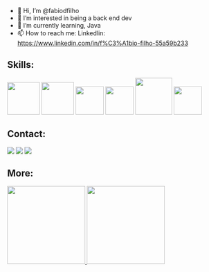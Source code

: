 - 👋 Hi, I’m @fabiodfilho
- 👀 I’m interested in being a back end dev
- 🌱 I’m currently learning, Java 
- 📫 How to reach me: Linkedlin: https://www.linkedin.com/in/f%C3%A1bio-filho-55a59b233

## Skills:
 <img src="https://cdn.jsdelivr.net/gh/devicons/devicon/icons/mysql/mysql-plain-wordmark.svg" width="75" height="75"/> <img src="https://cdn.jsdelivr.net/gh/devicons/devicon/icons/java/java-plain-wordmark.svg" width="75" height="75"/> <img src="https://cdn.jsdelivr.net/gh/devicons/devicon/icons/python/python-plain-wordmark.svg" width="65" height="65"/> <img src="https://cdn.jsdelivr.net/gh/devicons/devicon/icons/javascript/javascript-plain.svg" width="65" height="65"/> <img src="https://cdn.jsdelivr.net/gh/devicons/devicon/icons/amazonwebservices/amazonwebservices-plain-wordmark.svg" width="85" height="85"/> <img src="https://cdn.jsdelivr.net/gh/devicons/devicon/icons/figma/figma-original.svg" width="65" height="65" />
          
## Contact:

<div>
<a href="https://www.instagram.com/fabiodfilho/" target="_blank"><img loading="lazy" src="https://img.shields.io/badge/-Instagram-%23E4405F?style=for-the-badge&logo=instagram&logoColor=white" target="_blank"></a>
<a href = "mailto:fabiojosedantasfilho@gmail.com"><img loading="lazy" src="https://img.shields.io/badge/Gmail-D14836?style=for-the-badge&logo=gmail&logoColor=white" target="_blank"></a>
<a href="https://www.linkedin.com/in/f%C3%A1bio-filho-55a59b233/" target="_blank"><img loading="lazy" src="https://img.shields.io/badge/-LinkedIn-%230077B5?style=for-the-badge&logo=linkedin&logoColor=white" target="_blank"></a>   
</div>          

## More:
          
<div>
<a href="https://github.com/fabiodfilho">
<img loading="lazy" height="180em" src="https://github-readme-stats.vercel.app/api/top-langs/?username=fabiodfilho&layout=compact&langs_count=7&theme=dracula"/>
<img loading="lazy" height="180em" src="https://github-readme-stats.vercel.app/api?username=fabiodfilho&show_icons=true&theme=dracula&include_all_commits=true&count_private=true"/>
</div>                  
          
          

          
          
          
          
          
          
          


